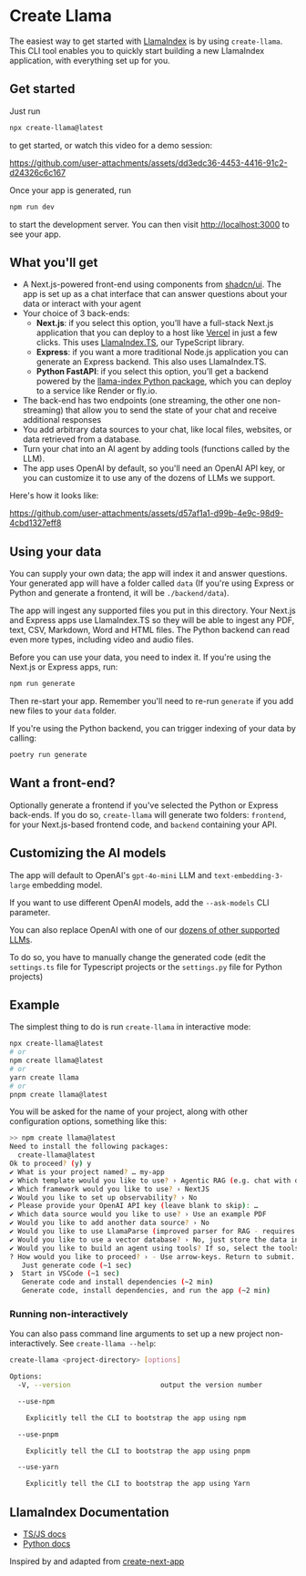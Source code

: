 # Create Llama

The easiest way to get started with [LlamaIndex](https://www.llamaindex.ai/) is by using `create-llama`. This CLI tool enables you to quickly start building a new LlamaIndex application, with everything set up for you.

## Get started

Just run

```bash
npx create-llama@latest
```

to get started, or watch this video for a demo session:

https://github.com/user-attachments/assets/dd3edc36-4453-4416-91c2-d24326c6c167

Once your app is generated, run

```bash
npm run dev
```

to start the development server. You can then visit [http://localhost:3000](http://localhost:3000) to see your app.

## What you'll get

- A Next.js-powered front-end using components from [shadcn/ui](https://ui.shadcn.com/). The app is set up as a chat interface that can answer questions about your data or interact with your agent
- Your choice of 3 back-ends:
  - **Next.js**: if you select this option, you’ll have a full-stack Next.js application that you can deploy to a host like [Vercel](https://vercel.com/) in just a few clicks. This uses [LlamaIndex.TS](https://www.npmjs.com/package/llamaindex), our TypeScript library.
  - **Express**: if you want a more traditional Node.js application you can generate an Express backend. This also uses LlamaIndex.TS.
  - **Python FastAPI**: if you select this option, you’ll get a backend powered by the [llama-index Python package](https://pypi.org/project/llama-index/), which you can deploy to a service like Render or fly.io.
- The back-end has two endpoints (one streaming, the other one non-streaming) that allow you to send the state of your chat and receive additional responses
- You add arbitrary data sources to your chat, like local files, websites, or data retrieved from a database.
- Turn your chat into an AI agent by adding tools (functions called by the LLM).
- The app uses OpenAI by default, so you'll need an OpenAI API key, or you can customize it to use any of the dozens of LLMs we support.

Here's how it looks like:

https://github.com/user-attachments/assets/d57af1a1-d99b-4e9c-98d9-4cbd1327eff8

## Using your data

You can supply your own data; the app will index it and answer questions. Your generated app will have a folder called `data` (If you're using Express or Python and generate a frontend, it will be `./backend/data`).

The app will ingest any supported files you put in this directory. Your Next.js and Express apps use LlamaIndex.TS so they will be able to ingest any PDF, text, CSV, Markdown, Word and HTML files. The Python backend can read even more types, including video and audio files.

Before you can use your data, you need to index it. If you're using the Next.js or Express apps, run:

```bash
npm run generate
```

Then re-start your app. Remember you'll need to re-run `generate` if you add new files to your `data` folder.

If you're using the Python backend, you can trigger indexing of your data by calling:

```bash
poetry run generate
```

## Want a front-end?

Optionally generate a frontend if you've selected the Python or Express back-ends. If you do so, `create-llama` will generate two folders: `frontend`, for your Next.js-based frontend code, and `backend` containing your API.

## Customizing the AI models

The app will default to OpenAI's `gpt-4o-mini` LLM and `text-embedding-3-large` embedding model.

If you want to use different OpenAI models, add the `--ask-models` CLI parameter.

You can also replace OpenAI with one of our [dozens of other supported LLMs](https://docs.llamaindex.ai/en/stable/module_guides/models/llms/modules.html).

To do so, you have to manually change the generated code (edit the `settings.ts` file for Typescript projects or the `settings.py` file for Python projects)

## Example

The simplest thing to do is run `create-llama` in interactive mode:

```bash
npx create-llama@latest
# or
npm create llama@latest
# or
yarn create llama
# or
pnpm create llama@latest
```

You will be asked for the name of your project, along with other configuration options, something like this:

```bash
>> npm create llama@latest
Need to install the following packages:
  create-llama@latest
Ok to proceed? (y) y
✔ What is your project named? … my-app
✔ Which template would you like to use? › Agentic RAG (e.g. chat with docs)
✔ Which framework would you like to use? › NextJS
✔ Would you like to set up observability? › No
✔ Please provide your OpenAI API key (leave blank to skip): …
✔ Which data source would you like to use? › Use an example PDF
✔ Would you like to add another data source? › No
✔ Would you like to use LlamaParse (improved parser for RAG - requires API key)? … no / yes
✔ Would you like to use a vector database? › No, just store the data in the file system
✔ Would you like to build an agent using tools? If so, select the tools here, otherwise just press enter › Weather
? How would you like to proceed? › - Use arrow-keys. Return to submit.
   Just generate code (~1 sec)
❯  Start in VSCode (~1 sec)
   Generate code and install dependencies (~2 min)
   Generate code, install dependencies, and run the app (~2 min)
```

### Running non-interactively

You can also pass command line arguments to set up a new project
non-interactively. See `create-llama --help`:

```bash
create-llama <project-directory> [options]

Options:
  -V, --version                      output the version number

  --use-npm

    Explicitly tell the CLI to bootstrap the app using npm

  --use-pnpm

    Explicitly tell the CLI to bootstrap the app using pnpm

  --use-yarn

    Explicitly tell the CLI to bootstrap the app using Yarn

```

## LlamaIndex Documentation

- [TS/JS docs](https://ts.llamaindex.ai/)
- [Python docs](https://docs.llamaindex.ai/en/stable/)

Inspired by and adapted from [create-next-app](https://github.com/vercel/next.js/tree/canary/packages/create-next-app)
